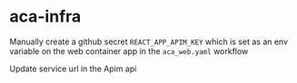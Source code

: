 # aca-infra

Manually create a github secret ```REACT_APP_APIM_KEY``` which is set as an env variable on the web container app in the ```aca_web.yaml``` workflow

Update service url in the Apim api